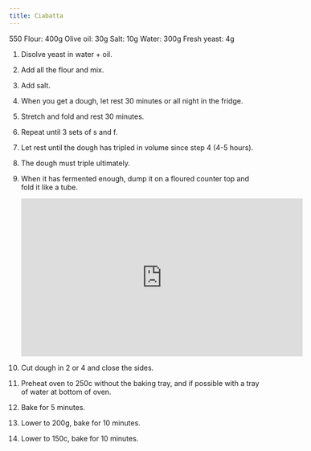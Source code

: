 ```yaml
---
title: Ciabatta
---
```


550 Flour: 400g
Olive oil: 30g
Salt: 10g
Water: 300g
Fresh yeast: 4g

1. Disolve yeast in water + oil.
1. Add all the flour and mix.
1. Add salt.
1. When you get a dough, let rest 30 minutes or all night in the fridge.
1. Stretch and fold and rest 30 minutes.
1. Repeat until 3 sets of s and f.
1. Let rest until the dough has tripled in volume since step 4 (4-5 hours).
1. The dough must triple ultimately.


1. When it has fermented enough, dump it on a floured counter top and fold it like a tube.

   <iframe width="560" height="315" src="https://www.youtube.com/embed/Uxe0BSWSZeU?start=194" title="YouTube video player" frameborder="0" allow="accelerometer; autoplay; clipboard-write; encrypted-media; gyroscope; picture-in-picture" allowfullscreen></iframe>

1. Cut dough in 2 or 4 and close the sides.
1. Preheat oven to 250c without the baking tray, and if possible with a tray of water at bottom of oven.
1. Bake for 5 minutes.
1. Lower to 200g, bake for 10 minutes.
1. Lower to 150c, bake for 10 minutes.
